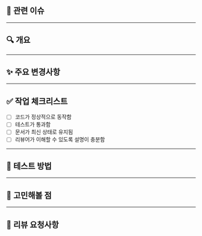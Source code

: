## 📎 관련 이슈  
<!-- 예: Closes #123, Fixes #456 -->

---

## 🔍 개요  
<!-- 이 PR이 무엇을 해결하거나 구현하는지 간단히 작성해주세요. -->

---

## ✨ 주요 변경사항  
<!--  
- 회원 가입 로직 수정  
- Cart 엔티티에 필드 추가  
-->

---

## ✅ 작업 체크리스트  
- [ ] 코드가 정상적으로 동작함  
- [ ] 테스트가 통과함  
- [ ] 문서가 최신 상태로 유지됨  
- [ ] 리뷰어가 이해할 수 있도록 설명이 충분함  

---

## 🧪 테스트 방법  
<!--  
- Postman으로 회원가입 요청 → 200 OK  
- JUnit 테스트 16개 통과  
-->

---

## 🤔 고민해볼 점  
<!--  
- 도메인 간 의존성 구조 괜찮을지?  
- 예외 처리 위치가 애매한데 조언 부탁드립니다.  
-->

---

## 🙏 리뷰 요청사항  
<!--  
- 서비스 로직 구조 리뷰 부탁드립니다.  
- 테스트 방식 괜찮은지 확인해주세요.  
-->
